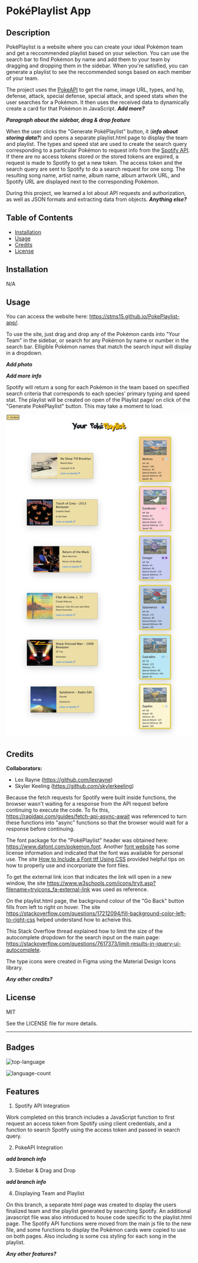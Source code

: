 # Pok&eacute;Playlist App

## Description

Pok&eacute;Playlist is a website where you can create your ideal Pok&eacute;mon team and get a reccommended playlist based on your selection. You can use the search bar to find Pok&eacute;mon by name and add them to your team by dragging and dropping them in the sidebar. When you're satisfied, you can generate a playlist to see the reccommended songs based on each member of your team.

The project uses the <a href="https://pokeapi.co/docs/v2">PokeAPI</a> to get the name, image URL, types, and hp, defense, attack, special defense, special attack, and speed stats when the user searches for a Pok&eacute;mon. It then uses the received data to dynamically create a card for that Pok&eacute;mon in JavaScript. **_Add more?_**

**_Paragraph about the sidebar, drag & drop feature_**

When the user clicks the "Generate Pok&eacute;Playlist" button, it (**_info about storing data?_**) and opens a separate playlist.html page to display the team and playlist. The types and speed stat are used to create the search query corresponding to a particular Pok&eacute;mon to request info from the <a href="https://developer.spotify.com/documentation/web-api/reference/search">Spotify API</a>. If there are no access tokens stored or the stored tokens are expired, a request is made to Spotify to get a new token. The access token and the search query are sent to Spotify to do a search request for one song. The resulting song name, artist name, album name, album artwork URL, and Spotify URL are displayed next to the corresponding Pok&eacute;mon.

During this project, we learned a lot about API requests and authorization, as well as JSON formats and extracting data from objects. **_Anything else?_**

## Table of Contents

- [Installation](#installation)
- [Usage](#usage)
- [Credits](#credits)
- [License](#license)

## Installation

N/A

## Usage

You can access the website here: https://stms15.github.io/PokePlaylist-app/.

To use the site, just drag and drop any of the Pok&eacute;mon cards into "Your Team" in the sidebar, or search for any Pok&eacute;mon by name or number in the search bar. Elligible Pok&eacute;mon names that match the search input will display in a dropdown.

**_Add photo_**

**_Add more info_**

Spotify will return a song for each Pok&eacute;mon in the team based on specified search criteria that corresponds to each species' primary typing and speed stat. The playlist will be created on open of the Playlist page/ on click of the "Generate Pok&eacute;Playlist" button. This may take a moment to load.

![screenshot of the Playlist page showing the song results for the selected team](./assets/imgs/PlaylistPage.png)

## Credits

**Collaborators:**

- Lex Rayne (https://github.com/lexrayne)
- Skyler Keeling (https://github.com/skylerkeeling)

Because the fetch requests for Spotify were built inside functions, the browser wasn't waiting for a response from the API request before continuing to execute the code. To fix this, https://rapidapi.com/guides/fetch-api-async-await was referenced to turn these functions into "async" functions so that the browser would wait for a response before continuing.

The font package for the "Pok&eacute;Playlist" header was obtained here: https://www.dafont.com/pokemon.font. Another <a href="https://fontmeme.com/fonts/pokmon-font/" target="_blank">font website</a> has some license information and indicated that the font was available for personal use. The site <a href="https://www.geeksforgeeks.org/how-to-include-a-font-ttf-using-css/" target="_blank">How to Include a Font ttf Using CSS</a> provided helpful tips on how to properly use and incorporiate the font files.

To get the external link icon that indicates the link will open in a new window, the site https://www.w3schools.com/icons/tryit.asp?filename=tryicons_fa-external-link was used as reference.

On the playlist.html page, the background colour of the "Go Back" button fills from left to right on hover. The site https://stackoverflow.com/questions/17212094/fill-background-color-left-to-right-css helped understand how to acheive this.

This Stack Overflow thread explained how to limit the size of the autocomplete dropdown for the search input on the main page: https://stackoverflow.com/questions/7617373/limit-results-in-jquery-ui-autocomplete.

The type icons were created in Figma using the Material Design Icons library.

**_Any other credits?_**

## License

MIT

See the LICENSE file for more details.

---

## Badges

![top-language](https://img.shields.io/github/languages/top/stms15/PokePlaylist-app)

![language-count](https://img.shields.io/github/languages/count/stms15/PokePlaylist-app)

## Features

1. Spotify API Integration

Work completed on this branch includes a JavaScript function to first request an access token from Spotify using client credentials, and a function to search Spotify using the access token and passed in search query.

2. PokeAPI Integration

**_add branch info_**

3. Sidebar & Drag and Drop

**_add branch info_**

4. Displaying Team and Playlist

On this branch, a separate html page was created to display the users finalized team and the playlist generated by searching Spotify. An additional javascript file was also introduced to house code specific to the playlist.html page. The Spotify API functions were moved from the main js file to the new file, and some functions to display the Pok&eacute;mon cards were copied to use on both pages. Also including is some css styling for each song in the playlist.

**_Any other features?_**
